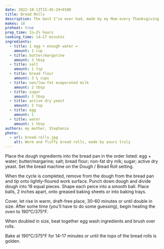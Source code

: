 ```yaml
---
date: 2022-10-13T15:45:24+0100
title: Bread Rolls
description: The best I’ve ever had, made by my Mum every Thanksgiving and Christmas, and always gone faster than you’d hoped.
makes: 18
preheat: true
prep_time: 1½–2½ hours
cooking_time: 14–17 minutes
ingredients:
  - title: 1 egg + enough water =
    amount: 1 cup
  - title: butter/margarine
    amount: 3 tbsp
  - title: salt
    amount: 1 tsp
  - title: bread flour
    amount: 3 ¼ cups
  - title: non/low-fat evaporated milk
    amount: 2 tbsp
  - title: sugar
    amount: 3 tbsp
  - title: active dry yeast
    amount: 2 tsp
  - title: egg
    amount: 1
  - title: water
    amount: 1 tbsp
authors: my mother, Stephanie
photo:
  - url: bread-rolls.jpg
    alt: Warm and fluffy bread rolls, made by yours truly
---
```


Place the dough ingredients into the bread pan in the order listed: egg + water; butter/margarine; salt; bread flour; non-fat dry mlk; sugar; active dry yeast. Set the bread machine on the Dough / Bread Roll setting.

When the cycle is completed, remove from the dough from the bread pan and tip onto lightly-floured work surface. Punch down dough and divide dough into 18 equal pieces. Shape each peice into a smooth ball. Place balls, 2 inches apart, onto greased baking sheets or into baking trays.

Cover, let rise in warm, draft-free place, 30–60 minutes or until double in size. After some time (you’ll have to do some guessing), <a id="preheat-step">begin heating the oven to 190°C/375°F.</a>

When doubled in size, beat together egg wash ingredients and brush over rolls.

Bake at 190°C/375°F for 14–17 minutes or until the tops of the bread rolls is golden.
